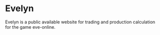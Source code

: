 # Evelyn

Evelyn is a public available website for trading and production calculation for the game eve-online.

